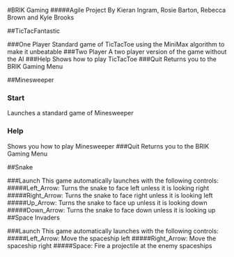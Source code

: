 #BRIK Gaming
#####Agile Project By Kieran Ingram, Rosie Barton, Rebecca Brown and Kyle Brooks

##TicTacFantastic

###One Player
Standard game of TicTacToe using the MiniMax algorithm to make it unbeatable
###Two Player
A two player version of the game without the AI
###Help
Shows how to play TicTacToe
###Quit
Returns you to the BRIK Gaming Menu

##Minesweeper

### Start
Launches a standard game of Minesweeper
### Help
Shows you how to play Minesweeper
###Quit
Returns you to the BRIK Gaming Menu

##Snake

###Launch
This game automatically launches with the following controls:
#####Left_Arrow: Turns the snake to face left unless it is looking right
#####Right_Arrow: Turns the snake to face right unless it is looking left
#####Up_Arrow: Turns the snake to face up unless it is looking down
#####Down_Arrow: Turns the snake to face down unless it is looking up
##Space Invaders

###Launch
This game automatically launches with the following controls:
#####Left_Arrow: Move the spaceship left
#####Right_Arrow: Move the spaceship right
#####Space: Fire a projectile at the enemy spaceships
